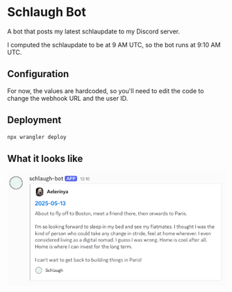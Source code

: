 # Schlaugh Bot

A bot that posts my latest schlaupdate to my Discord server.

I computed the schlaupdate to be at 9 AM UTC, so the bot runs at 9:10 AM UTC.

## Configuration

For now, the values are hardcoded, so you'll need to edit the code to change the webhook URL and the user ID.

## Deployment

```bash
npx wrangler deploy
```

## What it looks like

![Screenshot of the bot posting the latest schlaupdate](./screenshot.png)